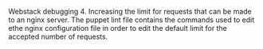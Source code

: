 Webstack debugging 4. Increasing
the limit for requests that can be made
to an nginx server.
The puppet lint file contains
the commands used to edit ethe nginx configuration file
in order to edit the default limit for the 
accepted number of requests.
